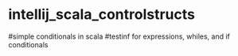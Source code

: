 # intellij_scala_controlstructs
#simple conditionals in scala
#testinf for expressions, whiles, and if conditionals
